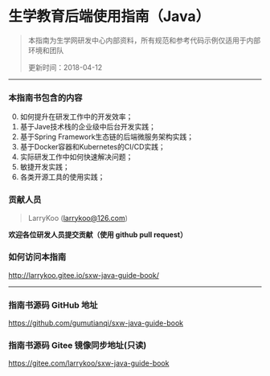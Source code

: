 # 生学教育后端使用指南（Java）

> 本指南为生学网研发中心内部资料，所有规范和参考代码示例仅适用于内部环境和团队
>
> 更新时间：2018-04-12

---

### 本指南书包含的内容

0. 如何提升在研发工作中的开发效率；
0. 基于Jave技术栈的企业级中后台开发实践；
0. 基于Spring Framework生态链的后端微服务架构实践；
0. 基于Docker容器和Kubernetes的CI/CD实践；
0. 实际研发工作中如何快速解决问题；
0. 敏捷开发实践；
0. 各类开源工具的使用实践；


### 贡献人员

> LarryKoo (larrykoo@126.com)
> 

**欢迎各位研发人员提交贡献（使用 github pull request）**

### 如何访问本指南

http://larrykoo.gitee.io/sxw-java-guide-book/

---

### 指南书源码 GitHub 地址

https://github.com/gumutianqi/sxw-java-guide-book

### 指南书源码 Gitee 镜像同步地址(只读)

https://gitee.com/larrykoo/sxw-java-guide-book